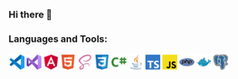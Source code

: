 ### Hi there 👋

### Languages and Tools:

<img src="https://github.com/vscode-icons/vscode-icons/raw/master/icons/file_type_vscode.svg" alt="Visual Studio Coder" width="30"/><img src="https://github.com/vscode-icons/vscode-icons/raw/master/icons/file_type_sln.svg" alt="Visual Studio" width="30"/><img src="https://github.com/vscode-icons/vscode-icons/raw/master/icons/file_type_angular.svg" alt="Angular" width="30"/><img src="https://github.com/vscode-icons/vscode-icons/raw/master/icons/file_type_html.svg" alt="HTML 5" width="30"/><img src="https://github.com/vscode-icons/vscode-icons/raw/master/icons/file_type_scss.svg" alt="SCSS" width="30"/><img src="https://github.com/vscode-icons/vscode-icons/raw/master/icons/file_type_css.svg" alt="CSS" width="30"/><img src="https://github.com/vscode-icons/vscode-icons/raw/master/icons/file_type_csharp.svg" alt="C Sharp" width="30"/><img src="https://github.com/vscode-icons/vscode-icons/raw/master/icons/file_type_jar.svg" alt="Java" width="30"/><img src="https://github.com/vscode-icons/vscode-icons/raw/master/icons/file_type_typescript_official.svg" alt="Typescript" width="30"/><img src="https://github.com/vscode-icons/vscode-icons/raw/master/icons/file_type_js_official.svg" alt="JavaScript" width="30"/><img src="https://github.com/vscode-icons/vscode-icons/raw/master/icons/file_type_php.svg" alt="PHP" width="30"/><img src="https://github.com/vscode-icons/vscode-icons/raw/master/icons/file_type_docker.svg" alt="Docker" width="30"/><img src="https://github.com/vscode-icons/vscode-icons/raw/master/icons/file_type_pgsql.svg" alt="PostgreSQL" width="30"/>

<!--
**chandez/chandez** is a ✨ _special_ ✨ repository because its `README.md` (this file) appears on your GitHub profile.

Here are some ideas to get you started:

- 🔭 I’m currently working on ...
- 🌱 I’m currently learning ...
- 👯 I’m looking to collaborate on ...
- 🤔 I’m looking for help with ...
- 💬 Ask me about ...
- 📫 How to reach me: ...
- 😄 Pronouns: ...
- ⚡ Fun fact: ...
-->
